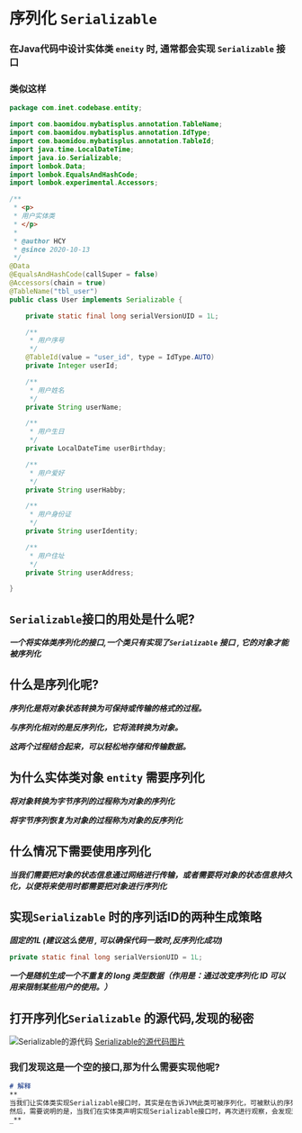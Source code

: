 # 序列化 `Serializable`

### 在Java代码中设计实体类 `eneity` 时, 通常都会实现  `Serializable` 接口

### 类似这样

```java
package com.inet.codebase.entity;

import com.baomidou.mybatisplus.annotation.TableName;
import com.baomidou.mybatisplus.annotation.IdType;
import com.baomidou.mybatisplus.annotation.TableId;
import java.time.LocalDateTime;
import java.io.Serializable;
import lombok.Data;
import lombok.EqualsAndHashCode;
import lombok.experimental.Accessors;

/**
 * <p>
 * 用户实体类
 * </p>
 *
 * @author HCY
 * @since 2020-10-13
 */
@Data
@EqualsAndHashCode(callSuper = false)
@Accessors(chain = true)
@TableName("tbl_user")
public class User implements Serializable {

    private static final long serialVersionUID = 1L;

    /**
     * 用户序号
     */
    @TableId(value = "user_id", type = IdType.AUTO)
    private Integer userId;

    /**
     * 用户姓名
     */
    private String userName;

    /**
     * 用户生日
     */
    private LocalDateTime userBirthday;

    /**
     * 用户爱好
     */
    private String userHabby;

    /**
     * 用户身份证
     */
    private String userIdentity;

    /**
     * 用户住址
     */
    private String userAddress;

}
```



## `Serializable`接口的用处是什么呢?

**_一个将实体类序列化的接口,一个类只有实现了`Serializable` 接口 , 它的对象才能被序列化_**



## 什么是序列化呢?

**_序列化是将对象状态转换为可保持或传输的格式的过程。_**

**_与序列化相对的是反序列化，它将流转换为对象。_**

**_这两个过程结合起来，可以轻松地存储和传输数据。_**



## 为什么实体类对象 `entity` 需要序列化

**_将对象转换为字节序列的过程称为对象的序列化_**

**_将字节序列恢复为对象的过程称为对象的反序列化_**



## 什么情况下需要使用序列化

**_当我们需要把对象的状态信息通过网络进行传输，或者需要将对象的状态信息持久化，以便将来使用时都需要把对象进行序列化_**



## 实现`Serializable` 时的序列话ID的两种生成策略

**_固定的1L (建议这么使用 , 可以确保代码一致时,反序列化成功)_**

```java
private static final long serialVersionUID = 1L;
```

**_一个是随机生成一个不重复的 long 类型数据（作用是：通过改变序列化 ID 可以用来限制某些用户的使用。）_**



## 打开序列化`Serializable` 的源代码,发现的秘密

![Serializable的源代码](https://ss.im5i.com/2020/10/13/RVASKLUBYIHKS9A.png)
[Serializable的源代码图片](https://ss.im5i.com/2020/10/13/RVASKLUBYIHKS9A.png)

### 我们发现这是一个空的接口,那为什么需要实现他呢?

```markdown
# 解释
**_
当我们让实体类实现Serializable接口时，其实是在告诉JVM此类可被序列化，可被默认的序列化机制序列化.
然后，需要说明的是，当我们在实体类声明实现Serializable接口时，再次进行观察，会发现这些类是需要被远程调用的。也就是说需要或者可能需要被远程调用，这就是序列化便于传输的用途。
_**
```

